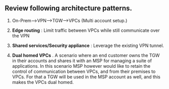 
## Review following architecture patterns.

1. On-Prem-->VPN-->TGW-->VPCs (Multi account setup.)

2. **Edge routing** : Limit traffic between VPCs while still communicate over the VPN

3. **Shared services/Security appliance** : Leverage the existing VPN tunnel.

4. **Dual homed VPCs** . A scenario where an end customer owns the TGW in their accounts and shares it with an MSP for managing a suite of applications. In this scenario MSP however would like to retain the control of communication between VPCs, and from their premises to VPCs. For that a TGW will be used in the MSP account as well, and this makes the VPCs dual homed.
